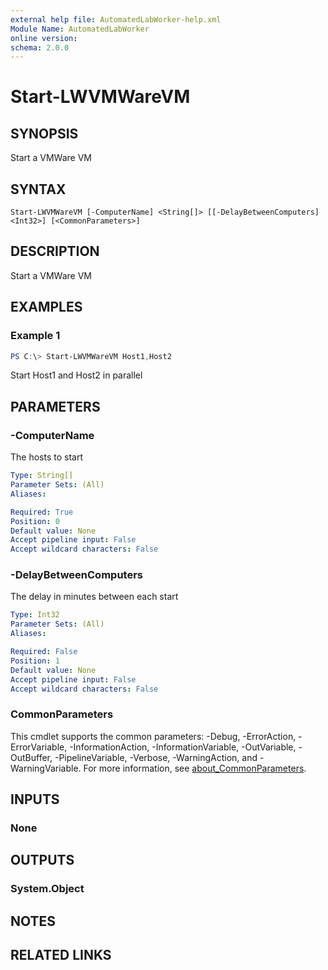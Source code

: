 ```yaml
---
external help file: AutomatedLabWorker-help.xml
Module Name: AutomatedLabWorker
online version:
schema: 2.0.0
---
```


# Start-LWVMWareVM

## SYNOPSIS
Start a VMWare VM

## SYNTAX

```
Start-LWVMWareVM [-ComputerName] <String[]> [[-DelayBetweenComputers] <Int32>] [<CommonParameters>]
```

## DESCRIPTION
Start a VMWare VM

## EXAMPLES

### Example 1
```powershell
PS C:\> Start-LWVMWareVM Host1,Host2
```

Start Host1 and Host2 in parallel

## PARAMETERS

### -ComputerName
The hosts to start

```yaml
Type: String[]
Parameter Sets: (All)
Aliases:

Required: True
Position: 0
Default value: None
Accept pipeline input: False
Accept wildcard characters: False
```

### -DelayBetweenComputers
The delay in minutes between each start

```yaml
Type: Int32
Parameter Sets: (All)
Aliases:

Required: False
Position: 1
Default value: None
Accept pipeline input: False
Accept wildcard characters: False
```

### CommonParameters
This cmdlet supports the common parameters: -Debug, -ErrorAction, -ErrorVariable, -InformationAction, -InformationVariable, -OutVariable, -OutBuffer, -PipelineVariable, -Verbose, -WarningAction, and -WarningVariable. For more information, see [about_CommonParameters](http://go.microsoft.com/fwlink/?LinkID=113216).

## INPUTS

### None

## OUTPUTS

### System.Object
## NOTES

## RELATED LINKS

